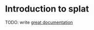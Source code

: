 # Introduction to splat

TODO: write [great documentation](http://jacobian.org/writing/what-to-write/)
